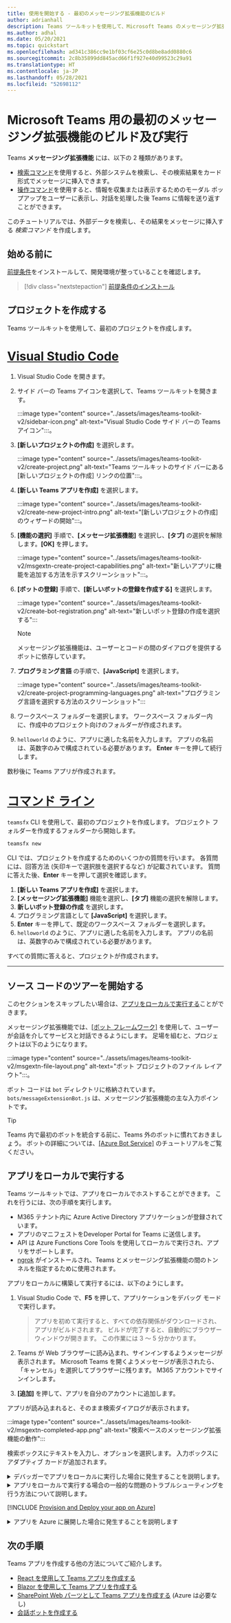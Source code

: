 ```yaml
---
title: 使用を開始する - 最初のメッセージング拡張機能のビルド
author: adrianhall
description: Teams ツールキットを使用して、Microsoft Teams のメッセージング拡張機能を作成します。
ms.author: adhal
ms.date: 05/20/2021
ms.topic: quickstart
ms.openlocfilehash: ad341c386cc9e1bf03cf6e25c0d8be8add0880c6
ms.sourcegitcommit: 2c8b35899dd845acd66f1f927e40d99523c29a91
ms.translationtype: HT
ms.contentlocale: ja-JP
ms.lasthandoff: 05/28/2021
ms.locfileid: "52698112"
---
```

# <a name="build-and-run-your-first-messaging-extension-for-microsoft-teams"></a>Microsoft Teams 用の最初のメッセージング拡張機能のビルド及び実行

Teams **メッセージング拡張機能** には、以下の 2 種類があります。

- [検索コマンド](../messaging-extensions/how-to/search-commands/define-search-command.md)を使用すると、外部システムを検索し、その検索結果をカード形式でメッセージに挿入できます。
- [操作コマンド](../messaging-extensions/how-to/action-commands/define-action-command.md)を使用すると、情報を収集または表示するためのモーダル ポップアップをユーザーに表示し、対話を処理した後 Teams に情報を送り返すことができます。

このチュートリアルでは、外部データを検索し、その結果をメッセージに挿入する *検索コマンド* を作成します。  

## <a name="before-you-begin"></a>始める前に

[前提条件](prerequisites.md)をインストールして、開発環境が整っていることを確認します。

> [!div class="nextstepaction"]
> [前提条件のインストール](prerequisites.md)

## <a name="create-your-project"></a>プロジェクトを作成する

Teams ツールキットを使用して、最初のプロジェクトを作成します。

# <a name="visual-studio-code"></a>[Visual Studio Code](#tab/vscode)

1. Visual Studio Code を開きます。
1. サイド バーの Teams アイコンを選択して、Teams ツールキットを開きます。

    :::image type="content" source="../assets/images/teams-toolkit-v2/sidebar-icon.png" alt-text="Visual Studio Code サイド バーの Teams アイコン":::。

1. **[新しいプロジェクトの作成]** を選択します。

   :::image type="content" source="../assets/images/teams-toolkit-v2/create-project.png" alt-text="Teams ツールキットのサイド バーにある [新しいプロジェクトの作成] リンクの位置":::。

1. **[新しい Teams アプリを作成]** を選択します。

   :::image type="content" source="../assets/images/teams-toolkit-v2/create-new-project-intro.png" alt-text="[新しいプロジェクトの作成] のウィザードの開始":::。

1. **[機能の選択]** 手順で、**[メッセージ拡張機能]** を選択し、**[タブ]** の選択を解除します。**[OK]** を押します。

   :::image type="content" source="../assets/images/teams-toolkit-v2/msgextn-create-project-capabilities.png" alt-text="新しいアプリに機能を追加する方法を示すスクリーンショット":::。

1. **[ボットの登録]** 手順で、**[新しいボットの登録を作成する]** を選択します。

   :::image type="content" source="../assets/images/teams-toolkit-v2/create-bot-registration.png" alt-text="新しいボット登録の作成を選択する":::

   > [!NOTE]
   > メッセージング拡張機能は、ユーザーとコードの間のダイアログを提供するボットに依存しています。

1. **プログラミング言語** の手順で、**[JavaScript]** を選択します。

    :::image type="content" source="../assets/images/teams-toolkit-v2/create-project-programming-languages.png" alt-text="プログラミング言語を選択する方法のスクリーンショット":::

1. ワークスペース フォルダーを選択します。  ワークスペース フォルダー内に、作成中のプロジェクト向けのフォルダーが作成されます。

1. `helloworld` のように、アプリに適した名前を入力します。  アプリの名前は、英数字のみで構成されている必要があります。  **Enter** キーを押して続行します。

数秒後に Teams アプリが作成されます。

# <a name="command-line"></a>[コマンド ライン](#tab/cli)

`teamsfx` CLI を使用して、最初のプロジェクトを作成します。  プロジェクト フォルダーを作成するフォルダーから開始します。

``` bash
teamsfx new
```

CLI では、プロジェクトを作成するためのいくつかの質問を行います。  各質問には、回答方法 (矢印キーで選択肢を選択するなど) が記載されています。  質問に答えた後、**Enter** キーを押して選択を確認します。

1. **[新しい Teams アプリを作成]** を選択します。
1. **[メッセージング拡張機能]** 機能を選択し、**[タブ]** 機能の選択を解除します。
1. **新しいボット登録の作成** を選択します。
1. プログラミング言語として **[JavaScript]** を選択します。
1. **Enter** キーを押して、既定のワークスペース フォルダーを選択します。
1. `helloworld` のように、アプリに適した名前を入力します。  アプリの名前は、英数字のみで構成されている必要があります。

すべての質問に答えると、プロジェクトが作成されます。

---

## <a name="take-a-tour-of-the-source-code"></a>ソース コードのツアーを開始する

このセクションをスキップしたい場合は、[アプリをローカルで実行する](#run-your-app-locally)ことができます。

メッセージング拡張機能では、[[ボット フレームワーク]](https://docs.botframework.com) を使用して、ユーザーが会話を介してサービスと対話できるようにします。  足場を組むと、プロジェクトは以下のようになります。

:::image type="content" source="../assets/images/teams-toolkit-v2/msgextn-file-layout.png" alt-text="ボット プロジェクトのファイル レイアウト":::。

ボット コードは `bot` ディレクトリに格納されています。  `bots/messageExtensionBot.js` は、メッセージング拡張機能の主な入力ポイントです。

> [!Tip]
> Teams 内で最初のボットを統合する前に、Teams 外のボットに慣れておきましょう。  ボットの詳細については、[[Azure Bot Service]](/azure/bot-service/bot-builder-basics?view=azure-bot-service-4.0&preserve-view=true) のチュートリアルをご覧ください。

## <a name="run-your-app-locally"></a>アプリをローカルで実行する

Teams ツールキットでは、アプリをローカルでホストすることができます。  これを行うには、次の手順を実行します。

- M365 テナント内に Azure Active Directory アプリケーションが登録されています。
- アプリのマニフェストをDeveloper Portal for Teams に送信します。
- API は Azure Functions Core Tools を使用してローカルで実行され、アプリをサポートします。
- [ngrok](https://ngrok.io) がインストールされ、Teams とメッセージング拡張機能の間のトンネルを指定するために使用されます。

アプリをローカルに構築して実行するには、以下のようにします。

1. Visual Studio Code で、**F5** を押して、アプリケーションをデバッグ モードで実行します。

   > アプリを初めて実行すると、すべての依存関係がダウンロードされ、アプリがビルドされます。  ビルドが完了すると、自動的にブラウザー ウィンドウが開きます。  この作業には 3 ～ 5 分かかります。

1. Teams が Web ブラウザーに読み込まれ、サインインするようメッセージが表示されます。 Microsoft Teams を開くようメッセージが表示されたら、「キャンセル」を選択してブラウザーに残ります。 M365 アカウントでサインインします。

1. **[追加]** を押して、アプリを自分のアカウントに追加します。

アプリが読み込まれると、そのまま検索ダイアログが表示されます。

:::image type="content" source="../assets/images/teams-toolkit-v2/msgextn-completed-app.png" alt-text="検索ベースのメッセージング拡張機能の動作":::

検索ボックスにテキストを入力し、オプションを選択します。  入力ボックスにアダプティブ カードが追加されます。

<!-- markdownlint-disable MD033 -->
<details>
<summary>デバッガーでアプリをローカルに実行した場合に発生することを説明します。</summary>

F5 を押すと、以下のように Teams ツールキットが表示されます。

1. Azure Active Directory を使用してアプリケーションを登録しました。
1. Microsoft Teams で "サイド読み込み" 用にアプリケーションを登録しました。
1. [Azure Function Core Tools](/azure/azure-functions/functions-run-local?#start) を使用して、アプリケーション バックエンドのローカルでの実行を開始しました。
1. Teams がアプリと通信できるように、ngrok トンネルを開始しました。
1. アプリケーションのサイドロードを Teams に指示するコマンドで Microsoft Teams を開始します。

</details>

<!-- markdownlint-disable MD033 -->
<details>
<summary>アプリをローカルで実行する場合の一般的な問題のトラブルシューティングを行う方法について説明します。</summary>

Teams でアプリを正常に実行するには、アプリのサイドロードを許可する Microsoft 365 開発アカウントが必要です。 アカウント開設の詳細については、「[前提条件](prerequisites.md#enable-sideloading)」を参照してください。

> [!TIP]
> ツールキットに含まれる[アプリ認証ツール](https://dev.teams.microsoft.com/appvalidation.html)を使用して、アプリをサイドロードする前に問題がないか確認します。 エラーを修正して、アプリを正常にサイドロードします。
</details>

[!INCLUDE [Provision and Deploy your app on Azure](~/includes/get-started/azure-provisioning-instructions.md)]

<!-- markdownlint-disable MD033 -->

<details>
<summary>アプリを Azure に展開した場合に発生することを説明します</summary>

展開前は、このアプリケーションは以下のようにローカルで動作しています。

1. バックエンドは、_Azure Functions Core Tools_ を使用して実行します。
1. アプリケーションの HTTP エンドポイントは、Microsoft Teams がアプリケーションを読み込む場所でローカルに実行されます。

展開では、アクティブな Azure サブスクリプションにリソースをプロビジョニングし、アプリケーションのバックエンドとフロントエンドのコードを Azure に展開 (アップロード) します。 バックエンドには、Azure App Service や Azure Bot Service など、さまざまな Azure のサービスが使用されています。

</details>

## <a name="next-steps"></a>次の手順

Teams アプリを作成する他の方法についてご紹介します。

- [React を使用して Teams アプリを作成する](first-app-react.md)
- [Blazor を使用して Teams アプリを作成する](first-app-blazor.md)
- [SharePoint Web パーツとして Teams アプリを作成する](first-app-spfx.md) (Azure は必要なし)
- [会話ボットを作成する](first-app-bot.md)
